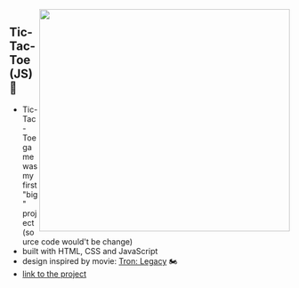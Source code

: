 <img src="https://user-images.githubusercontent.com/102720711/203524616-7bc29824-6b48-42a4-be24-17cf880fa9c2.png" width="450" height="400" align="right" /> 

## Tic-Tac-Toe (JS) 🚀

- Tic-Tac-Toe game was my first "big" project (source code would't be change)
- built with HTML, CSS and JavaScript
- design inspired by movie: [Tron: Legacy](https://www.imdb.com/title/tt1104001/) :motorcycle:
- [link to the project](https://celebrated-speculoos-2d5b5c.netlify.app)
